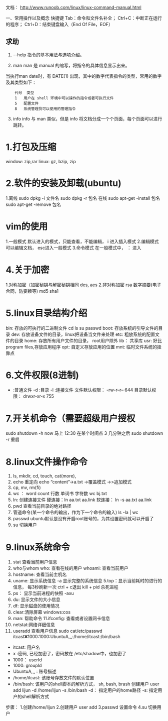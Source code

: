 

文档： http://www.runoob.com/linux/linux-command-manual.html



一、常用操作以及概念
快捷键
Tab：命令和文件名补全；
Ctrl+C：中断正在运行的程序；
Ctrl+D：结束键盘输入（End Of File，EOF）

## 求助
1. --help
指令的基本用法与选项介绍。

2. man
man 是 manual 的缩写，将指令的具体信息显示出来。

当执行man date时，有 DATE(1) 出现，其中的数字代表指令的类型，常用的数字及其类型如下：

```
	代号	类型
	1	用户在 shell 环境中可以操作的指令或者可执行文件
	5	配置文件
	8	系统管理员可以使用的管理指令
```

3. info
info 与 man 类似，但是 info 将文档分成一个个页面，每个页面可以进行跳转。



# 1.打包及压缩 
window: zip,rar 
linux: gz, bzip, zip


# 2.软件的安装及卸载(ubuntu) 
1.离线 
sudo dpkg -i 文件名 
sudo dpkg -r 包名 
在线 
sudo apt-get -install 包名 
sudo apt-get -remove 包名

# vim的使用 
1.一般模式 
默认进入的模式，只能查看，不能编辑， i 进入插入模式 
2.编辑模式 
可以编辑文档， esc进入一般模式 
3.命令模式 
在一般模式中， ： 进入

# 4.关于加密 
1.对称加密（加密秘钥与解密秘钥相同 
des, aes 
2.非对称加密 
rsa 
数字摘要(电子合同，防耍赖等) 
md5 sha1

# 5.linux目录结构介绍 
bin: 存放的可执行的二进制文件 
cd ls su passwd 
boot: 存放系统的引导文件的目录 
dev: 存放设备文件的目录，linux把设备当文件来处理 
etc: 粗放系统的配置文件的目录 
home: 存放所有用户文件的目录， root用户除外 
lib： 共享库 
usr: 好比program files,存放应用程序 
opt: 自定义存放应用的位置 
mnt: 临时文件系统的挂靠点


# 6.文件权限(8进制) 
- :普通文件 -d :目录 -l :连接文件 
文件默认权限： -rw-r–r– 644 
目录默认权限： drwxr-xr-x 755

# 7.开关机命令（需要超级用户授权 
sudo shutdown -h 
now 马上 
12:30 在某个时间点 
3 几分钟之后 
sudo shutdown -r 重启


# 8.linux文件操作命令 
1. ls, mkdir, cd, touch, cat(more), 
2. echo 重定向 echo “content”->a.txt 
->覆盖模式 
->>追加模式 
3. cp, mv, rm(fi) 
4. wc ： word count 
行数 单词书 字符数 
wc bj.txt 
5. ln: 创建连接文件 
硬连接：ln aa.txt aa.link 
软连接： ln -s aa.txt aa.link 
6. pwd 
查看当前目录的绝对路径 
7. 管道命令(某一个命令的输出，作为下一个命令的输入) 
ls -la | wc 
8. passwd 
ubuntu默认是没有开启root账号的，为其设置密码就可以开启了 
9. su 切换用户


# 9.linux系统命令 
1. stat 查看当前用户信息 
2. who与whom 
who: 查看在线的用户 
whoami: 查看当前用户 
3. hostname: 查看当前主机名 
4. uname: 显示系统信息 
-a 显示完整的系统信息 
5.top：显示当前耗时的进行的信息， 每3秒刷新一次 
ctrl + c退出 
kill + pid 杀死进程 
6. ps： 显示当前进程的快照 
-axu 
7. du: 显示文件的大小信息 
8. df: 显示磁盘的使用情况 
9. clear:清除屏幕 windows:cos 
10. man: 帮助命令 
11.ifconfig: 查看或者设置网卡信息 
12. netstat:网络详细信息 
13. useradd 
查看用户信息 
sudo cat/etc/passwd 
itcast:x:1000:1000:UbuntuA,,,:/home/itcast:/bin/bash 
- itcast: 用户名 
- x :密码, 已经加密了，密码放在 /etc/shadow中，也加密了 
- 1000： userId 
- 1000: groupId 
- UbuntuA,,, : 账号描述 
- /home/itcast: 该账号存放文件的默认位置 
- /bin/bash: 该用户的shell脚本的解析方式， sh, bash, brash 
创建用户 
user add lijun -d /home/lijun -s /bin/bash 
-d： 指定用户的home路径 
-s: 指定用户的shell解析方式

步骤：
    1.创建/home/lijun
    2.创建用户 user add
    3.passwd 设置命令
    4.su 切换用户       

